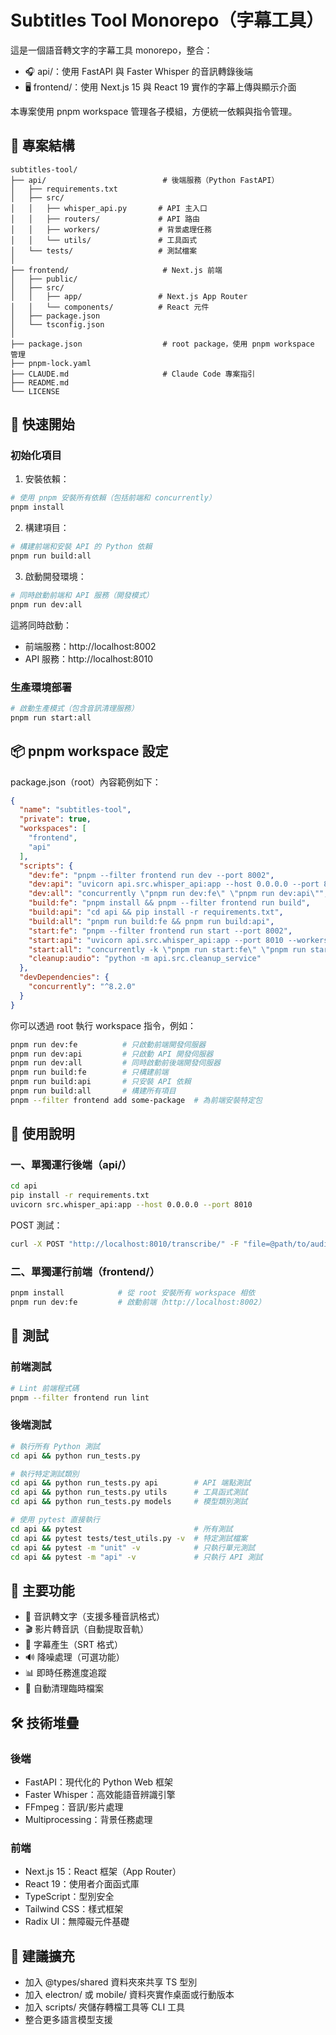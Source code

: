 # Subtitles Tool Monorepo（字幕工具）

這是一個語音轉文字的字幕工具 monorepo，整合：
* 🎧 api/：使用 FastAPI 與 Faster Whisper 的音訊轉錄後端
* 🖥️ frontend/：使用 Next.js 15 與 React 19 實作的字幕上傳與顯示介面

本專案使用 pnpm workspace 管理各子模組，方便統一依賴與指令管理。

## 📁 專案結構
```
subtitles-tool/
├── api/                          # 後端服務（Python FastAPI）
│   ├── requirements.txt
│   ├── src/
│   │   ├── whisper_api.py       # API 主入口
│   │   ├── routers/             # API 路由
│   │   ├── workers/             # 背景處理任務
│   │   └── utils/               # 工具函式
│   └── tests/                   # 測試檔案
│
├── frontend/                     # Next.js 前端
│   ├── public/
│   ├── src/
│   │   ├── app/                 # Next.js App Router
│   │   └── components/          # React 元件
│   ├── package.json
│   └── tsconfig.json
│
├── package.json                  # root package，使用 pnpm workspace 管理
├── pnpm-lock.yaml
├── CLAUDE.md                     # Claude Code 專案指引
├── README.md
└── LICENSE
```

## 🔧 快速開始

### 初始化項目

1. 安裝依賴：
```bash
# 使用 pnpm 安裝所有依賴（包括前端和 concurrently）
pnpm install
```

2. 構建項目：
```bash
# 構建前端和安裝 API 的 Python 依賴
pnpm run build:all
```

3. 啟動開發環境：
```bash
# 同時啟動前端和 API 服務（開發模式）
pnpm run dev:all
```

這將同時啟動：
- 前端服務：http://localhost:8002
- API 服務：http://localhost:8010

### 生產環境部署

```bash
# 啟動生產模式（包含音訊清理服務）
pnpm run start:all
```

## 📦 pnpm workspace 設定

package.json（root）內容範例如下：
```json
{
  "name": "subtitles-tool",
  "private": true,
  "workspaces": [
    "frontend",
    "api"
  ],
  "scripts": {
    "dev:fe": "pnpm --filter frontend run dev --port 8002",
    "dev:api": "uvicorn api.src.whisper_api:app --host 0.0.0.0 --port 8010 --reload",
    "dev:all": "concurrently \"pnpm run dev:fe\" \"pnpm run dev:api\"",
    "build:fe": "pnpm install && pnpm --filter frontend run build",
    "build:api": "cd api && pip install -r requirements.txt",
    "build:all": "pnpm run build:fe && pnpm run build:api",
    "start:fe": "pnpm --filter frontend run start --port 8002",
    "start:api": "uvicorn api.src.whisper_api:app --port 8010 --workers 1",
    "start:all": "concurrently -k \"pnpm run start:fe\" \"pnpm run start:api\" \"pnpm run cleanup:audio\"",
    "cleanup:audio": "python -m api.src.cleanup_service"
  },
  "devDependencies": {
    "concurrently": "^8.2.0"
  }
}
```

你可以透過 root 執行 workspace 指令，例如：
```bash
pnpm run dev:fe          # 只啟動前端開發伺服器
pnpm run dev:api         # 只啟動 API 開發伺服器
pnpm run dev:all         # 同時啟動前後端開發伺服器
pnpm run build:fe        # 只構建前端
pnpm run build:api       # 只安裝 API 依賴
pnpm run build:all       # 構建所有項目
pnpm --filter frontend add some-package  # 為前端安裝特定包
```

## 🔧 使用說明

### 一、單獨運行後端（api/）

```bash
cd api
pip install -r requirements.txt
uvicorn src.whisper_api:app --host 0.0.0.0 --port 8010
```

POST 測試：
```bash
curl -X POST "http://localhost:8010/transcribe/" -F "file=@path/to/audio.mp3"
```

### 二、單獨運行前端（frontend/）

```bash
pnpm install            # 從 root 安裝所有 workspace 相依
pnpm run dev:fe         # 啟動前端（http://localhost:8002）
```

## 🧪 測試

### 前端測試
```bash
# Lint 前端程式碼
pnpm --filter frontend run lint
```

### 後端測試
```bash
# 執行所有 Python 測試
cd api && python run_tests.py

# 執行特定測試類別
cd api && python run_tests.py api        # API 端點測試
cd api && python run_tests.py utils      # 工具函式測試
cd api && python run_tests.py models     # 模型類別測試

# 使用 pytest 直接執行
cd api && pytest                         # 所有測試
cd api && pytest tests/test_utils.py -v  # 特定測試檔案
cd api && pytest -m "unit" -v            # 只執行單元測試
cd api && pytest -m "api" -v             # 只執行 API 測試
```

## 🎯 主要功能

- 🎤 音訊轉文字（支援多種音訊格式）
- 🎬 影片轉音訊（自動提取音軌）
- 📝 字幕產生（SRT 格式）
- 🔊 降噪處理（可選功能）
- 📊 即時任務進度追蹤
- 🧹 自動清理臨時檔案

## 🛠 技術堆疊

### 後端
- FastAPI：現代化的 Python Web 框架
- Faster Whisper：高效能語音辨識引擎
- FFmpeg：音訊/影片處理
- Multiprocessing：背景任務處理

### 前端
- Next.js 15：React 框架（App Router）
- React 19：使用者介面函式庫
- TypeScript：型別安全
- Tailwind CSS：樣式框架
- Radix UI：無障礙元件基礎

## 🧱 建議擴充

* 加入 @types/shared 資料夾來共享 TS 型別
* 加入 electron/ 或 mobile/ 資料夾實作桌面或行動版本
* 加入 scripts/ 夾儲存轉檔工具等 CLI 工具
* 整合更多語言模型支援
